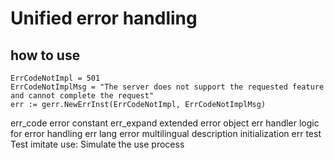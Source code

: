 # Unified error handling

## how to use

```
ErrCodeNotImpl = 501
ErrCodeNotImplMsg = "The server does not support the requested feature and cannot complete the request"
err := gerr.NewErrInst(ErrCodeNotImpl, ErrCodeNotImplMsg)

```

err_code error constant err_expand extended error object err handler logic for error handling err lang error
multilingual description initialization err test Test imitate use: Simulate the use process